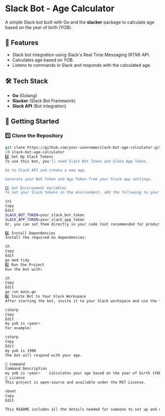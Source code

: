 # Slack Bot - Age Calculator

A simple Slack bot built with Go and the **slacker** package to calculate age based on the year of birth (YOB).

## 📌 Features
- Slack bot integration using Slack's Real Time Messaging (RTM) API.
- Calculates age based on YOB.
- Listens to commands in Slack and responds with the calculated age.

## 🛠 Tech Stack
- **Go** (Golang)
- **Slacker** (Slack Bot Framework)
- **Slack API** (Bot integration)

## 🚀 Getting Started

### 1️⃣ Clone the Repository
```sh
git clone https://github.com/your-username/slack-bot-age-calculator.git
cd slack-bot-age-calculator
2️⃣ Set Up Slack Tokens
To use this bot, you'll need Slack Bot Token and Slack App Token.

Go to Slack API and create a new app.

Generate your Bot Token and App Token from your Slack app settings.

3️⃣ Set Environment Variables
To set your Slack tokens in the environment, add the following to your .env file (make sure you don't commit this file to Git):

ini
Copy
Edit
SLACK_BOT_TOKEN=your_slack_bot_token
SLACK_APP_TOKEN=your_slack_app_token
Or, you can set them directly in your code (not recommended for production).

4️⃣ Install Dependencies
Install the required Go dependencies:

sh
Copy
Edit
go mod tidy
5️⃣ Run the Project
Run the bot with:

sh
Copy
Edit
go run main.go
6️⃣ Invite Bot to Your Slack Workspace
After starting the bot, invite it to your Slack workspace and use the following command:

csharp
Copy
Edit
my yob is <year>
For example:

csharp
Copy
Edit
my yob is 1990
The bot will respond with your age.

📖 Command
Command	Description
my yob is <year>	Calculates your age based on the year of birth (YOB).
📝 License
This project is open-source and available under the MIT License.

vbnet
Copy
Edit

This README includes all the details needed for someone to set up and use your Slack bot. Let me know if you need any mor
